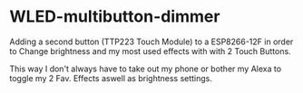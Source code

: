 # WLED-multibutton-dimmer

Adding a second button (TTP223 Touch Module) to a ESP8266-12F in order to Change brightness and my most used effects with with 2 Touch Buttons.

This way I don't always have to take out my phone or bother my Alexa to toggle my 2 Fav. Effects aswell as brightness settings.
